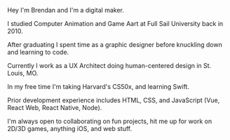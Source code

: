 Hey I'm Brendan and I'm a digital maker.

I studied Computer Animation and Game Aart at Full Sail University back in 2010.

After graduating I spent time as a graphic designer before knuckling down and learning to code.

Currently I work as a UX Architect doing human-centered design in St. Louis, MO.

In my free time I'm taking Harvard's CS50x, and learning Swift.

Prior development experience includes HTML, CSS, and JavaScript (Vue, React Web, React Native, Node).

I'm always open to collaborating on fun projects, hit me up for work on 2D/3D games, anything iOS, and web stuff.
